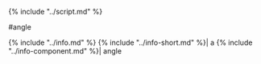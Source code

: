 {% include "../script.md" %}

#angle

{% include "../info.md" %}
{% include "../info-short.md" %}| a
{% include "../info-component.md" %}| angle